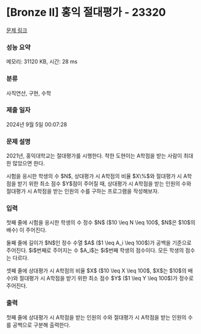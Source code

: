 # [Bronze II] 홍익 절대평가 - 23320 

[문제 링크](https://www.acmicpc.net/problem/23320) 

### 성능 요약

메모리: 31120 KB, 시간: 28 ms

### 분류

사칙연산, 구현, 수학

### 제출 일자

2024년 9월 5일 00:07:28

### 문제 설명

<p>2021년, 홍익대학교는 절대평가를 시행한다. 착한 도현이는 A학점을 받는 사람이 최대한 많았으면 한다.</p>

<p>시험을 응시한 학생의 수 $N$, 상대평가 시 A학점의 비율 $X\%$와 절대평가 시 A학점을 받기 위한 최소 점수 $Y$점이 주어질 때, 상대평가 시 A학점을 받는 인원의 수와 절대평가 시 A학점을 받는 인원의 수를 구하는 프로그램을 작성해보자.</p>

### 입력 

 <p>첫째 줄에 시험을 응시한 학생의 수 정수 $N$ ($10 \leq N \leq 100$, $N$은 $10$의 배수) 이 주어진다.</p>

<p>둘째 줄에 길이가 $N$인 정수 수열 $A$ ($1 \leq A_i \leq 100$)가 공백을 기준으로 주어진다. $i$번째로 주어지는 수 $A_i$는 $i$번째 학생의 점수이다. 모든 학생의 점수는 다르다.</p>

<p>셋째 줄에 상대평가 시 A학점의 비율 $X$ ($10 \leq X \leq 100$, $X$는 $10$의 배수)와 절대평가 시 A학점을 받기 위한 최소 점수 $Y$ ($1 \leq Y \leq 100$)가 정수로 주어진다.</p>

### 출력 

 <p>첫째 줄에 상대평가 시 A학점을 받는 인원의 수와 절대평가 시 A학점을 받는 인원의 수를 공백으로 구분해 출력한다.</p>

